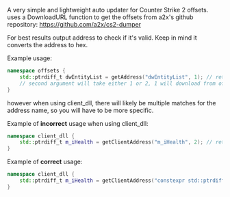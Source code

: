 A very simple and lightweight auto updater for Counter Strike 2 offsets. uses a DownloadURL function to get the offsets from a2x's github repository: https://github.com/a2x/cs2-dumper

For best results output address to check if it's valid. Keep in mind it converts the address to hex.

Example usage:

~~~cpp
namespace offsets {
	std::ptrdiff_t dwEntityList = getAddress("dwEntityList", 1); // returns correct address because there is only one result for "dwEntityList"
	// second argument will take either 1 or 2, 1 will download from offsets.hpp, 2 will download from client_dll.hpp
}
~~~
however when using client_dll, there will likely be multiple matches for the address name, so you will have to be more specific.

Example of **incorrect** usage when using client_dll:
~~~cpp
namespace client_dll {
	std::ptrdiff_t m_iHealth = getClientAddress("m_iHealth", 2); // returns 0
}
~~~
Example of **correct** usage:
~~~cpp
namespace client_dll {
	std::ptrdiff_t m_iHealth = getClientAddress("constexpr std::ptrdiff_t m_iHealth = ", 2); // returns correct address
}
~~~
